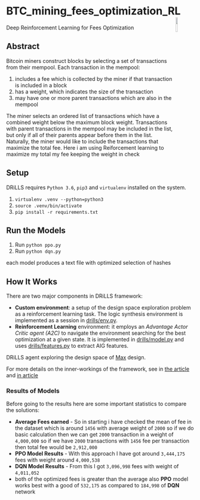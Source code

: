 # BTC_mining_fees_optimization_RL <img align="right" width="10%" src="https://s3.envato.com/files/230419052/preview.jpg">
Deep Reinforcement Learning for Fees Optimization

## Abstract

Bitcoin miners construct blocks by selecting a set of transactions from their mempool. Each transaction in the mempool: 

1. includes a fee which is collected by the miner if that transaction is included in a block 
2. has a weight, which indicates the size of the transaction 
3. may have one or more parent transactions which are also in the mempool 

The miner selects an ordered list of transactions which have a combined weight below the maximum block weight. Transactions with parent transactions in the mempool may be included in the list, but only if all of their parents appear before them in the list. Naturally, the miner would like to include the transactions that maximize the total fee.
Here i am using Reiforcement learning to maximize my total my fee keeping the weight in check


## Setup
DRiLLS requires `Python 3.6`, `pip3` and `virtualenv` installed on the system.

1. `virtualenv .venv --python=python3`
2. `source .venv/bin/activate`
3. `pip install -r requirements.txt`

## Run the Models

1. Run `python ppo.py `
2. Run `python dqn.py `

each model produces a text file with optimized selection of hashes

## How It Works
There are two major components in DRiLLS framework: 

* **Custom environment**: a setup of the design space exploration problem as a reinforcement learning task. The logic synthesis environment is implemented as a session in [drills/env.py](drills/env.py).
* **Reinforcement Learning** environment: it employs an *Advantage Actor Critic agent (A2C)* to navigate the environment searching for the best optimization at a given state. It is implemented in [drills/model.py](drills/model.py) and uses [drills/features.py](drills/features.py) to extract AIG features.

DRiLLS agent exploring the design space of [Max](https://github.com/lsils/benchmarks/blob/master/arithmetic/max.v) design.

For more details on the inner-workings of the framework, see in [the article](https://openai.com/blog/openai-baselines-ppo) and [in article](https://pytorch.org/tutorials/intermediate/reinforcement_q_learning.html)

### Results of Models
Before going to the results here are some important statistics to compare the solutions:
* **Average Fees earned** - So in starting i have checked the mean of fee in the dataset which is around `1456` with average weight of `2000` so if we do basic calculation then we can get `2000` transaction in a weight of `4,000,000` so if we have `2000` transactions with `1456` fee per transaction then total fee would be `2,912,000` 
* **PPO Model Results** - With this approach I have got around `3,444,175` fees with weight around `4,000,538`
* **DQN Model Results** - From this I got `3,096,998` fees with weight of `4,011,052`
* both of the optimized fees is greater than the average also **PPO** model works best with a good of `532,175` as compared to `184,998` of **DQN** network


